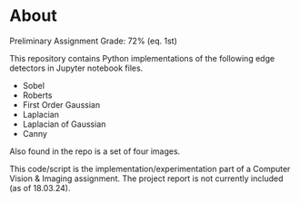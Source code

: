 # About

Preliminary Assignment Grade: 72% (eq. 1st)

This repository contains Python implementations of the following edge detectors in Jupyter notebook files.
- Sobel
- Roberts
- First Order Gaussian
- Laplacian
- Laplacian of Gaussian
- Canny

Also found in the repo is a set of four images. 

This code/script is the implementation/experimentation part of a Computer Vision & Imaging assignment. The project report is not currently included (as of 18.03.24).
